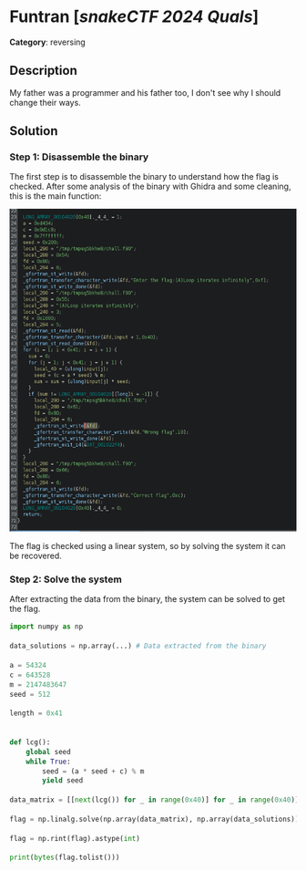 # Funtran [_snakeCTF 2024 Quals_]

**Category**: reversing

## Description

My father was a programmer and his father too, I don't see why I should change their ways.

## Solution

### Step 1: Disassemble the binary

The first step is to disassemble the binary to understand how the flag is checked.
After some analysis of the binary with Ghidra and some cleaning, this is the main function:

![Disassembled](images/img.png)

The flag is checked using a linear system, so by solving the system it can be recovered.

### Step 2: Solve the system

After extracting the data from the binary, the system can be solved to get the flag.

```Python
import numpy as np

data_solutions = np.array(...) # Data extracted from the binary

a = 54324
c = 643528
m = 2147483647
seed = 512

length = 0x41


def lcg():
    global seed
    while True:
        seed = (a * seed + c) % m
        yield seed

data_matrix = [[next(lcg()) for _ in range(0x40)] for _ in range(0x40)]

flag = np.linalg.solve(np.array(data_matrix), np.array(data_solutions))

flag = np.rint(flag).astype(int)

print(bytes(flag.tolist()))

```
